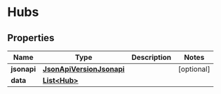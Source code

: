 
# Hubs

## Properties
Name | Type | Description | Notes
------------ | ------------- | ------------- | -------------
**jsonapi** | [**JsonApiVersionJsonapi**](JsonApiVersionJsonapi.md) |  |  [optional]
**data** | [**List&lt;Hub&gt;**](Hub.md) |  | 



